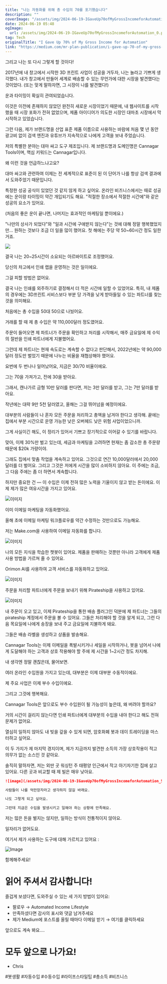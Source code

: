 ```yaml
---
title: "나는 자동화를 위해 총 수입의 70를 포기했습니다"
description: ""
coverImage: "/assets/img/2024-06-19-IGaveUp70ofMyGrossIncomeforAutomation_0.png"
date: 2024-06-19 05:48
ogImage: 
  url: /assets/img/2024-06-19-IGaveUp70ofMyGrossIncomeforAutomation_0.png
tag: Tech
originalTitle: "I Gave Up 70% of My Gross Income for Automation"
link: "https://medium.com/mr-plan-publication/i-gave-up-70-of-my-gross-income-for-automation-56201446a729"
---
```



그리고 나는 또 다시 그렇게 할 것이다!

2017년에 내 창고에서 시작한 3D 프린트 사업이 성공을 거두자, 나는 놀라고 기쁘게 생각했다. 내가 창고에서 만들어 세계로 배송할 수 있는 무언가에 대한 시장을 발견했다는 것이었다. (또는 맞게 말하자면, 그 시장이 나를 발견했다!)

운과 타이밍이 확실히 관여되었습니다.

이것은 이전에 존재하지 않았던 완전히 새로운 시장이었기 때문에, 내 웹사이트를 시작했을 때 시장 포화가 전혀 없었으며, 제품 아이디어가 의도한 시장인 대마초 시장에서 막 시작하고 있었습니다.

<div class="content-ad"></div>

그런 다음, 제가 브랜드명을 산업 표준 제품 이름으로 사용하는 바람에 처음 몇 년 동안 광고비 없이 검색 엔진과 유튜브가 지속적으로 나에게 고객을 보내 주었습니다.

저의 특별한 분야는 대마 싸고 도구 제조입니다. 제 브랜드명과 도메인명은 Cannagar Tools이며, 핵심 키워드는 Cannagar입니다.

왜 이런 것을 언급하느냐고요?

대마 싸고와 관련하여 이제는 전 세계적으로 표준이 된 이 단어가 나를 항상 검색 결과에서 도와주었기 때문입니다.

<div class="content-ad"></div>

특정한 성공 공식이 있었던 것 같지 않게 하고 싶어요. 온라인 비즈니스에서는 때로 성공에는 운이랑 타이밍이 약간 개입되기도 해요. "적절한 장소에서 적절한 시간에"와 같은 성공의 요소가 있어요.

(처음의 좋은 운이 끝나면, 나머지는 효과적인 마케팅일 뿐이에요.)

"나만의 상사가 되었다"와 "일과 시간에 구애받지 않는다"는 것에 대해 정말 행복했었지만... 원하는 것보다 조금 더 일을 많이 했어요. 첫 해에는 주당 약 50~60시간 정도 일한 거죠. 

<img src="/assets/img/2024-06-19-IGaveUp70ofMyGrossIncomeforAutomation_0.png" />

<div class="content-ad"></div>

결국 나는 20~25시간이 소요되는 아르바이트로 조정했어요.

당신의 차고에서 인쇄 랩을 운영하는 것은 일이에요.

그걸 피할 방법은 없어요.

결국 나는 인쇄를 외주하기로 결정해서 더 적은 시간에 일할 수 있었어요. 특히, 내 제품의 경우에는 3D프린트 서비스보다 부분 당 가격을 낮게 받아들일 수 있는 파트너를 찾는 것을 의미해요.

<div class="content-ad"></div>

처음에는 총 수입을 50대 50으로 나눴어요.

거래를 할 때 제 총 수입은 약 110,000달러 정도였어요.

주문이 들어오면 제 파트너가 주문을 확인하고 처리를 시작해서, 매주 금요일에 제 수익의 절반을 인쇄 파트너에게 지불했어요.

그런데 제 파트너는 현재 속도로는 계속할 수 없다고 판단해서, 2022년에는 약 90,000달러 정도만 벌었기 때문에 나누는 비율을 재협상해야 했어요.

<div class="content-ad"></div>

요번에 두 번나나 일어났어요, 지금은 30/70 비율이에요.

그는 70을 가져가고, 전에 30을 받아요.

그래서, 캔나가르 금형 10만 달러를 판다면, 저는 3만 달러를 받고, 그는 7만 달러를 받아요.

작년에는 대략 9만 5천 달러였고, 올해는 그걸 뛰어넘을 예정이에요.

<div class="content-ad"></div>

대부분의 사람들이 나 혼자 모든 주문을 처리하고 총액을 남겨야 한다고 생각해. 끝에는 집에서 부분 시간으로 운영 가능한 낮은 오버헤드 낮은 위험 사업이었으니까.

그게 사실이긴 해도, 이 정리가 있어서 기쁘고 장기적으로 이어갈 수 있기를 바랍니다.

맞아, 이제 30%만 벌고 있는데, 세금과 마케팅을 고려하면 현재는 좀 감소한 총 주문량 때문에 $20k 가량이야.

<div class="content-ad"></div>

그래도 집에서 맞춤 작업을 계속하고 있어요. 그것으로 연간 10,000달러에서 20,000달러를 더 벌어요. 그리고 그것은 저에게 시간을 많이 소비하지 않아요. 이 주에는 조금, 그 다음 주에는 좀 더 하면서 계속합니다.

하지만 중요한 건 — 이 수입은 이제 전혀 많은 노력을 기울이지 않고 받는 돈이에요. 이제 제가 많은 여유시간을 가지고 있어요.

![이미지](/assets/img/2024-06-19-IGaveUp70ofMyGrossIncomeforAutomation_1.png)

이미 이메일 마케팅을 자동화했어요.

<div class="content-ad"></div>

올해 초에 이메일 마케팅 워크플로우를 약간 수정하는 것만으로도 가능해요.

저는 Make.com을 사용하여 이메일 자동화를 합니다.

![이미지](/assets/img/2024-06-19-IGaveUp70ofMyGrossIncomeforAutomation_2.png)

나의 모든 지식을 학습한 챗봇이 있어요. 제품을 판매하는 것뿐만 아니라 고객에게 제품 사용 방법을 가르쳐 줄 수 있어요.

<div class="content-ad"></div>

Orimon AI를 사용하여 고객 서비스를 자동화하고 있어요.

![이미지](/assets/img/2024-06-19-IGaveUp70ofMyGrossIncomeforAutomation_3.png)

주문을 처리할 파트너에게 주문을 보내기 위해 Pirateship을 사용하고 있어요.

![이미지](/assets/img/2024-06-19-IGaveUp70ofMyGrossIncomeforAutomation_4.png)

<div class="content-ad"></div>

내 주문이 오고 있고, 이제 Pirateship을 통한 배송 플러그인 덕분에 제 파트너는 그들의 pirateship 계정에서 주문을 볼 수 있어요. 그들은 처리해야 할 것을 알게 되고, 그런 다음 목요일에 나에게 송장을 보내 주고 금요일에 지불하게 돼요.

그들은 배송 라벨을 생성하고 상품을 발송해요.

Cannagar Tools는 이제 이메일을 폭발시키거나 세일을 시작하거나, 봇을 넘어서 나에게 도달해야 하는 고객과 상호 작용해야 할 주에 제 시간을 1~2시간 정도 차지해.

내 생각엔 정말 괜찮은데, 물어보면.

<div class="content-ad"></div>

여러 온라인 수입원을 가지고 있는데, 대부분은 이제 대부분 수동적이에요.

제 주요 사업은 이제 부수 수입이에요.

그리고 그것에 행복해요.

Cannagar Tools은 앞으로도 부수 수입원이 될 가능성이 높은데, 왜 버려야 할까요?

<div class="content-ad"></div>

거의 시간이 걸리지 않는다면 인쇄 파트너에게 대부분의 수입을 내야 한다고 해도 전혀 문제가 없어요.

열심히 일하지 않아도 내 빚을 갚을 수 있게 되면, 암호화폐 봇과 데이 트레이딩을 마스터하고 싶어요.

이 두 가지가 제 마지막 경지이며, 제가 지금까지 발견한 소득의 가장 상호작용이 적고 의무가 없는 소스인 것 같아요.

솔직히 말하자면, 저는 외딴 곳 워싱턴 주 태평양 인근에서 작고 아기자기한 집에 살고 있어요. 다른 곳과 비교할 때 제 빌은 매우 낮아요.

<div class="content-ad"></div>

```markdown
![image](/assets/img/2024-06-19-IGaveUp70ofMyGrossIncomeforAutomation_5.png)

사람들이 나를 억만장자라고 생각하지 않길 바래요.

나도 그렇게 되고 싶어요.

그런데 지금은 수입을 발생시키고 일해야 하는 상황에 만족해요.
```

<div class="content-ad"></div>

저는 많은 돈을 벌지는 않지만, 일하는 방식이 전통적이지 않아요.

일자리가 없어도요.

여기서 제가 사용하는 도구에 대해 가르치고 있어요 :

![Image](/assets/img/2024-06-19-IGaveUp70ofMyGrossIncomeforAutomation_6.png)

<div class="content-ad"></div>

함께해주세요!

# 읽어 주셔서 감사합니다!

즐겁게 보셨다면, 도와주실 수 있는 세 가지 방법이 있어요:

- 팔로우 → Automated Income Lifestyle
- 만족하셨다면 감사의 표시와 댓글 남겨주세요
- 제가 Medium에 포스트를 올릴 때마다 이메일 받기 → 여기를 클릭하세요

<div class="content-ad"></div>

앞으로도 계속 봐요....

# 모두 앞으로 나가요!

- Chris

#봇생활 #자동수입 #수동수입 #라이프스타일팁 #총소득 #비즈니스